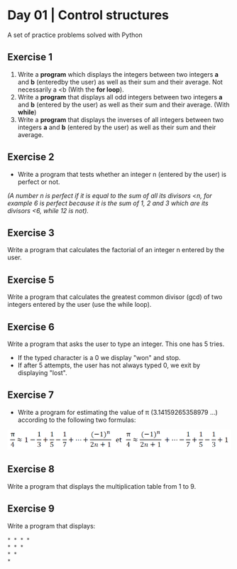 # Day 01 | Control structures
A set of practice problems solved with Python
## Exercise 1 
1. Write a __program__ which displays the integers between two integers __a__ and __b__ (enteredby the user) as well as their sum and their average. Not necessarily a <b (With the __for loop__).
2. Write a __program__ that displays all odd integers between two integers __a__ and __b__ (entered by the user) as well as their sum and their average. (With __while__)
3. Write a __program__ that displays the inverses of all integers between two integers __a__ and __b__ (entered by the user) as well as their sum and their average.

## Exercise 2
* Write a program that tests whether an integer n (entered by the user) is perfect or not.

_(A number n is perfect if it is equal to the sum of all its divisors <n, for example 6 is perfect because it is the sum of 1, 2 and 3 which are its divisors <6, while 12 is not)._

## Exercise 3
Write a program that calculates the factorial of an integer n entered by the user.

## Exercise 5
Write a program that calculates the greatest common divisor (gcd) of two integers entered by the user (use the while loop).

## Exercise 6
Write a program that asks the user to type an integer. This one has 5 tries.
* If the typed character is a 0 we display "won" and stop.
* If after 5 attempts, the user has not always typed 0, we exit by displaying "lost".

## Exercise 7
* Write a program for estimating the value of π (3.14159265358979 ...) according to the following two formulas:

<img src="images/formula.png">

## Exercise 8
Write a program that displays the multiplication table from 1 to 9.

## Exercise 9
Write a program that displays:

```
* * * *
* * *
* *
*
```
